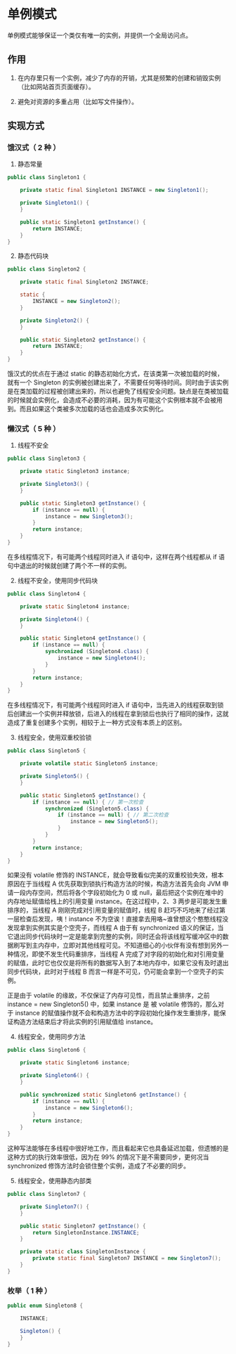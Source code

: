 # 单例模式
单例模式能够保证一个类仅有唯一的实例，并提供一个全局访问点。

## 作用
1. 在内存里只有一个实例，减少了内存的开销，尤其是频繁的创建和销毁实例（比如网站首页页面缓存）。

2. 避免对资源的多重占用（比如写文件操作）。

## 实现方式

### 饿汉式（ 2 种 ）
1. 静态常量
```java
public class Singleton1 {

    private static final Singleton1 INSTANCE = new Singleton1();

    private Singleton1() {
    }

    public static Singleton1 getInstance() {
        return INSTANCE;
    }
}
```

2. 静态代码块
```java
public class Singleton2 {

    private static final Singleton2 INSTANCE;

    static {
        INSTANCE = new Singleton2();
    }

    private Singleton2() {
    }

    public static Singleton2 getInstance() {
        return INSTANCE;
    }
}
```

饿汉式的优点在于通过 static 的静态初始化方式，在该类第一次被加载的时候，就有一个 Singleton 的实例被创建出来了，不需要任何等待时间。同时由于该实例是在类加载的过程被创建出来的，所以也避免了线程安全问题。缺点是在类被加载的时候就会实例化，会造成不必要的消耗，因为有可能这个实例根本就不会被用到。而且如果这个类被多次加载的话也会造成多次实例化。

### 懒汉式（ 5 种 ）
1. 线程不安全
```java
public class Singleton3 {

    private static Singleton3 instance;

    private Singleton3() {
    }

    public static Singleton3 getInstance() {
        if (instance == null) {
            instance = new Singleton3();
        }
        return instance;
    }
}
```

在多线程情况下，有可能两个线程同时进入 if 语句中，这样在两个线程都从 if 语句中退出的时候就创建了两个不一样的实例。

2. 线程不安全，使用同步代码块
```java
public class Singleton4 {

    private static Singleton4 instance;

    private Singleton4() {
    }

    public static Singleton4 getInstance() {
        if (instance == null) {
            synchronized (Singleton4.class) {
                instance = new Singleton4();
            }
        }
        return instance;
    }
}
```

在多线程情况下，有可能两个线程同时进入 if 语句中，当先进入的线程获取到锁后创建出一个实例并释放锁，后进入的线程在拿到锁后也执行了相同的操作，这就造成了重复创建多个实例，相较于上一种方式没有本质上的区别。

3. 线程安全，使用双重校验锁
```java
public class Singleton5 {

    private volatile static Singleton5 instance;

    private Singleton5() {
    }

    public static Singleton5 getInstance() {
        if (instance == null) { // 第一次检查
            synchronized (Singleton5.class) {
                if (instance == null) { // 第二次检查
                    instance = new Singleton5();
                }
            }
        }
        return instance;
    }
}
```

如果没有 volatile 修饰的 INSTANCE，就会导致看似完美的双重校验失效，根本原因在于当线程 A 优先获取到锁执行构造方法的时候，构造方法首先会向 JVM 申请一段内存空间，然后将各个字段初始化为 0 或 null，最后把这个实例在堆中的内存地址赋值给栈上的引用变量 instance。在这过程中，2、3 两步是可能发生重排序的，当线程 A 刚刚完成对引用变量的赋值时，线程 B 赶巧不巧地来了经过第一层检查后发现，咦！instance 不为空诶！直接拿去用咯~谁曾想这个憨憨线程没发现拿到实例其实是个空壳子，而线程 A 由于有 synchronized 语义的保证，当它退出同步代码块时一定是能拿到完整的实例，同时还会将该线程写缓冲区中的数据刷写到主内存中，立即对其他线程可见。不知道细心的小伙伴有没有想到另外一种情况，即使不发生代码重排序，当线程 A 完成了对字段的初始化和对引用变量的赋值，此时它也仅仅是将所有的数据写入到了本地内存中，如果它没有及时退出同步代码块，此时对于线程 B 而言一样是不可见，仍可能会拿到一个空壳子的实例。

正是由于 volatile 的缘故，不仅保证了内存可见性，而且禁止重排序，之前 instance = new Singleton5() 中，如果 instance 是 被 volatile 修饰的，那么对于 instance 的赋值操作就不会和构造方法中的字段初始化操作发生重排序，能保证构造方法结束后才将此实例的引用赋值给 instance。

4. 线程安全，使用同步方法
``` java
public class Singleton6 {

    private static Singleton6 instance;

    private Singleton6() {
    }

    public synchronized static Singleton6 getInstance() {
        if (instance == null) {
            instance = new Singleton6();
        }
        return instance;
    }
}
```

这种写法能够在多线程中很好地工作，而且看起来它也具备延迟加载，但遗憾的是这种方式的执行效率很低，因为在 99% 的情况下是不需要同步，更何况当 synchronized 修饰方法时会锁住整个实例，造成了不必要的同步。 

5. 线程安全，使用静态内部类
```java
public class Singleton7 {

    private Singleton7() {
    }

    public static Singleton7 getInstance() {
        return SingletonInstance.INSTANCE;
    }

    private static class SingletonInstance {
        private static final Singleton7 INSTANCE = new Singleton7();
    }
}
```

### 枚举（ 1 种 ）
```java
public enum Singleton8 {

    INSTANCE;

    Singleton() {
    }
}
```